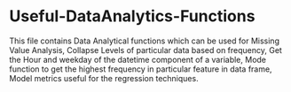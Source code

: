 # Useful-DataAnalytics-Functions
This file contains Data Analytical functions which can be used for Missing Value Analysis, Collapse Levels of particular data based on frequency, Get the Hour and weekday of the datetime component of a variable, Mode function to get the highest frequency in particular feature in data frame, Model metrics useful for the regression techniques. 
